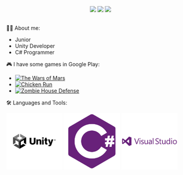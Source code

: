 <div id="header" align="center">
  <img src="https://media.giphy.com/media/1C8bHHJturSx2/giphy.gif" width="100"/>
  <img src="https://media.giphy.com/media/iIqmM5tTjmpOB9mpbn/giphy.gif" width="100"/>
  <img src="https://media.giphy.com/media/bAQH7WXKqtIBrPs7sR/giphy.gif" width="100"/>
  <br/>
  <img src="https://komarev.com/ghpvc/?username=your-github-threehaha-commits&style=flat-square&color=blue" alt=""/>
  <br>
</div>

:man_technologist: About me:
- Junior
- Unity Developer
- C# Programmer

:video_game: I have some games in Google Play:
- <a href="https://play.google.com/store/apps/details?id=com.ThreehahaStudio.TheWarsofMars"><img src="https://i.ibb.co/TWhXYQ3/passive2.png" alt="The Wars of Mars" border="0"></a>
- <a href="https://play.google.com/store/apps/details?id=com.ThreeHahaStudio.ChikenRuns"><img src="https://i.ibb.co/vq8R6Vp/parrot.png" alt="Chicken Run" border="0"></a>
- <a href="https://play.google.com/store/apps/details?id=com.ThreeHahaStudio.ZombieHouseDefense"><img src="https://i.ibb.co/6Wv1dDV/Icon.png" alt="Zombie House Defense" border="0"></a>

:hammer_and_wrench: Languages and Tools:
<div>
<img src="https://github.com/devicons/devicon/blob/master/icons/unity/unity-original-wordmark.svg" width="150" height="150" />
<img src="https://github.com/devicons/devicon/blob/master/icons/csharp/csharp-plain.svg" width="150" height="150" />
<img src="https://github.com/devicons/devicon/blob/master/icons/visualstudio/visualstudio-plain-wordmark.svg" width="150" height="150" />
</div>

